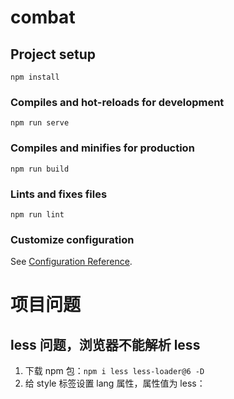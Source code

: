 <!--
 * @Description: 
 * @Author: superman
 * @Date: 2022-03-14 13:58:19
 * @LastEditors: superman
 * @LastEditTime: 2022-03-28 18:54:25
-->
# combat

## Project setup
```
npm install
```

### Compiles and hot-reloads for development
```
npm run serve
```

### Compiles and minifies for production
```
npm run build
```

### Lints and fixes files
```
npm run lint
```

### Customize configuration
See [Configuration Reference](https://cli.vuejs.org/config/).



# 项目问题

## less 问题，浏览器不能解析 less
1. 下载 npm 包：`npm i less less-loader@6 -D`
2. 给 style 标签设置 lang 属性，属性值为 less：<style scoped lang="less">


## vue-router
1. Vue2 支持 vue-router3，过高版本会有兼容问题：`npm i vue-router@3`





# 总结

## 路由组件 & 非路由组件
- 路由组件一般存放在 pages / views 文件夹，非路由组件一般防止 components 文件夹
- 路由组件一般需要在 router 文件夹中注册；非路由组件在使用的时候，一般都是以标签的形式使用
- 不管什么组件，身上都会有 $route & $router 属性


## $route & $router
- $route 一般用于获取路由信息，eg：路径、query、params...
- $router 一般用于进行编程式导航，eg：push、replace...


## 路由传参
声明式导航 & 编程式导航

- [编程式导航] 的参数传递
1. 传入字符串：`this.$route.push('/search')`


## axios
创建新文件夹 API 放置 axios 操作的文件


## 接口管理
- 如果项目较小：我们可以在组件的生命周期函数中请求数据
- 如果项目较大；我们需要对接口进行统一管理
  具体操作：创建专门的 js 文件，用于请求数据





# nprogress 进度条的使用
1. 下载第三方模块 nprogress：`npm i nprogress`
2. 在 api 请求文件中，引入 nprogress 模块 & 样式文件 nprogress.css
   start - 进度条开始、、done - 进度条结束
3. 在请求拦截器中设置 `nprogress.start()`
4. 在响应拦截器中设置 `nprogress.done()`
- 我们可以修改 nprogress.css 来修改进度条的样式





# 防抖 & 节流

## 防抖
- 防抖 demo：反复点击请求数据，只有最后一次点击是有效的
- 防抖思想：前面的所有触发都会被取消，最后一次触发后，要过指定时间才会有效（最后只执行了一次）

lodash 插件，可用于设置防抖（）
- lodash 对外暴露为 _
- _.debounce(fun, time) 可用于设置防抖效果
  fun 防抖的函数、、time 防抖的时间


## 节流
- 节流 demo：反复点击送花，具有一定时间间隔的点击才有效
- 节流思想：在规定时间内，不会重复触发回调，只有大于这个时间间隔才会触发回调（可以执行很多次）

lodash 插件，也可用于设置节流
- _.throttle(fun, time) 可用于设置节流效果
  fun 节流的函数、、time 节流的时间





# 卡顿现象
三级联动：如果使用声明式导航 router-link，可以实现路由的跳转 并传递参数；
但是，会出现卡顿现象！！！

router-link 是一个组件，当服务器返回数据之后，循环出很多 router-link 组件
快速创建多个组件实例，是一件很耗内存的事情，因此会出现卡顿的情况

所以，三级联动这里，需要使用 **编程式导航**

但是呢，如果给每个标题都绑定事件，还是会造成较大的销号
此时，我们可以通过 **事件委托** 减少事件的绑定





# 过渡动画
- 前提：[组件] / [元素] 要有 `v-if` / `v-show` 指令才可以有过渡动画
  动画组件需要被 transition 标签包裹





# 减少请求次数
因为 TypeNav 在 Home & Search 页面中都用到，每次切换页面时，都需要销毁并重新请求
所以，可以将 TypeNav 的请求放到 App.vue 中，使其只需请求一次（避免重复请求）

∴ 我们可以将经常使用到的数据，放在 App.vue 中请求，可以优化性能

为什么不放入口文件呢？
因为，进了组件才有 this (指向当前组件实例)，入口文件的 this == undefined





# mock 数据
mock 数据，是一些模拟数据，不会真的发送请求到服务器

1. 下载 mockjs：`npm i mockjs`
2. 在 src 文件夹中创建 mock 文件夹
3. 准备 JSON 数据
4. 把 mock 数据需要的图片放置到 public 文件夹下
   public 文件夹在打包的时候，会把资源原封不动的打包到 dist 文件夹中
5. 通过 mockjs 实现虚拟数据的使用
   创建 mockServe.js 配置模拟数据
6. 在入口文件 main.js 中，引入 mockServe.js（至少得让这个文件执行一次）





# swiper
1. 下载 swiper：`npm i swiper@5` // 这里用的是 5 版本
2. 引入依赖包：`import Swiper from "swiper"`
3. 引入 swiper 样式：`import "swiper/css/swiper.css"`
   如果 swiper 组件在多个地方使用，可以在入口文件 main.js 中引入
4. 按照官方文档使用即可

在 Vue 中，可以通过 watch + $nextTick 保证请求被成功响应、且 HTML 结构渲染完成之后，再创建 Swiper 实例





# Search 页面
1. 写静态页面
2. 发请求，获取数据
3. 将数据存储到 Vuex
4. 获取 Vuex 中的数据，动态展示数据





# Vue 的滚动行为
设置滚动行为用 scrollBehavior
```js
// 滚动行为
scrollBehavior(to, from, savedPosition) {
    // { y: 0 } 表示滚动条在最上方
    return { y: 0 }
}
```





# 游客用户 id
1. 使用 uuid 插件，生成唯一的 id 值
2. 进入商品详情页时，将 id 值存储到 localStorage 中
3. 发送 axios 时，添加请求拦截器，在拦截器中存储 id 到请求头中





# 删除购物车商品
